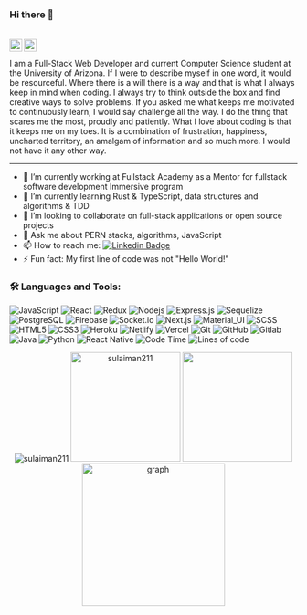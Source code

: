 ### Hi there 👋

<br/>

<a href="https://www.linkedin.com/in/sulaiman-marey/">
  <img align="left" alt="Sul's Linkedin" width="22px" src="https://cdn.jsdelivr.net/npm/simple-icons@v3/icons/linkedin.svg" />
</a>

<a href="mailto:marey119988@gmail.com">
  <img align="left" alt="Sul's Email" width="22px" src="https://cdn.jsdelivr.net/npm/simple-icons@v3/icons/gmail.svg" />
</a>


<br />

<br/>
I am a Full-Stack Web Developer and current Computer Science student at the University of Arizona. If I were to describe myself in one word, it would be resourceful. Where there is a will there is a way and that is what I always keep in mind when coding. I always try to think outside the box and find creative ways to solve problems. If you asked me what keeps me motivated to continuously learn, I would say challenge all the way. I do the thing that scares me the most, proudly and patiently. What I love about coding is that it keeps me on my toes. It is a combination of frustration, happiness, uncharted territory, an amalgam of information and so much more. I would not have it any other way.

------

- 🔭 I’m currently working at Fullstack Academy as a Mentor for fullstack software development Immersive program
- 🌱 I’m currently learning Rust & TypeScript, data structures and algorithms & TDD
- 👯 I’m looking to collaborate on full-stack applications or open source projects
- 💬 Ask me about PERN stacks, algorithms, JavaScript
- 📫 How to reach me: [![Linkedin Badge](https://img.shields.io/badge/-Sulaiman_Marey-blue?style=flat-square&logo=Linkedin&logoColor=white&link=https://www.linkedin.com/in/aman-atg/)](https://www.linkedin.com/in/sulaiman-marey/)
- ⚡ Fun fact: My first line of code was not "Hello World!"


### 🛠️ Languages and Tools:

![JavaScript](https://img.shields.io/badge/-JavaScript-brown?style=flat-square&logo=javascript)
![React](https://img.shields.io/badge/-React-brown?style=flat-square&logo=react)
![Redux](https://img.shields.io/badge/-Redux-brown?style=flat-square&logo=Redux)
![Nodejs](https://img.shields.io/badge/-Nodejs-brown?style=flat-square&logo=Node.js)
![Express.js](https://img.shields.io/badge/-Express-brown?style=flat-square&logo=expressjs)
![Sequelize](https://img.shields.io/badge/-Sequelize-brown?style=flat-square&logo=sequelize)
![PostgreSQL](https://img.shields.io/badge/-PostgreSQL-brown?style=flat-square&logo=Postgresql)
![Firebase](https://img.shields.io/badge/-Firebase-brown?style=flat-square&logo=Firebase)
![Socket.io](https://img.shields.io/badge/-Socket-brown?style=flat-square&logo=socket.io)
![Next.js](https://img.shields.io/badge/-Next-brown?style=flat-square&logo=Next.js)
![Material_UI](https://img.shields.io/badge/-Material_UI-brown?style=flat-square&logo=material-ui)
![SCSS](https://img.shields.io/badge/-SCSS-brown?style=flat-square&logo=SASS)
![HTML5](https://img.shields.io/badge/-HTML5-brown?style=flat-square&logo=html5&logoColor=white)
![CSS3](https://img.shields.io/badge/-CSS3-brown?style=flat-square&logo=css3)
![Heroku](https://img.shields.io/badge/-Heroku-brown?style=flat-square&logo=heroku)
![Netlify](https://img.shields.io/badge/-Netlify-brown?style=flat-square&logo=netlify)
![Vercel](https://img.shields.io/badge/-Vercel-brown?style=flat-square&logo=vercel)
![Git](https://img.shields.io/badge/-Git-brown?style=flat-square&logo=git)
![GitHub](https://img.shields.io/badge/-GitHub-brown?style=flat-square&logo=github)
![Gitlab](https://img.shields.io/badge/-Gitlab-brown?style=flat-square&logo=gitlab)
![Java](https://img.shields.io/badge/-Java-brown?style=flat-square&logo=java)
![Python](https://img.shields.io/badge/-Python-brown?style=flat-square&logo=python)
![React Native](https://img.shields.io/badge/-React_Native-brown?style=flat-square&logo=react_native)
![Code Time](http://img.shields.io/badge/Code%20Time-772%20hrs%2042%20mins-blue)
![Lines of code](https://img.shields.io/badge/From%20Hello%20World%20I%27ve%20Written-293%20Thousand%20lines%20of%20code-blue)


<p align="center"> <img src="https://github-readme-stats.vercel.app/api?username=sulaiman211&show_icons=true&theme=gotham" alt="sulaiman211" />
<img src="https://github-readme-stats.vercel.app/api/top-langs?username=sulaiman211&langs_count=10&show_icons=true&locale=en&layout=compact&theme=algolia" alt="sulaiman211" height="192px"/>
<img height="192px" src="https://leetcard.jacoblin.cool/adamPro?theme=nord&font=ABeeZee&ext=contest" />
  <br/>
<img src="./asset/react-dark.svg" height=250 alt="graph"/>
